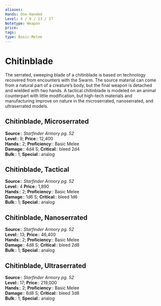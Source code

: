 ```yaml
---
aliases: 
Hands: One-Handed
Level: 4 / 9 / 13 / 17
Notetype: Weapon
price: 
tags: 
type: Basic-Melee
---
```


# Chitinblade

The serrated, sweeping blade of a chitinblade is based on technology recovered from encounters with the Swarm. The source material can come from a natural part of a creature’s body, but the final weapon is detached and wielded with two hands. A tactical chitinblade is modeled on an animal counterpart with little modification, but high-tech materials and manufacturing improve on nature in the microserrated, nanoserrated, and ultraserrated models.  

## Chitinblade, Microserrated

**Source**:: _Starfinder Armory pg. 52_  
**Level**:: 9;
**Price**:: 12,400  
**Hands**:: 2;
**Proficiency**:: Basic Melee  
**Damage**:: 4d4 S;
**Critical**:: bleed 2d4  
**Bulk**:: 1;
**Special**:: analog

## Chitinblade, Tactical

**Source**:: _Starfinder Armory pg. 52_  
**Level**:: 4
**Price**:: 1,890  
**Hands**:: 2;
**Proficiency**:: Basic Melee  
**Damage**:: 1d6 S;
**Critical**:: bleed 1d6  
**Bulk**:: 1;
**Special**:: analog

## Chitinblade, Nanoserrated

**Source**:: _Starfinder Armory pg. 52_  
**Level**:: 13;
**Price**:: 46,400  
**Hands**:: 2;
**Proficiency**:: Basic Melee  
**Damage**:: 4d8 S;
**Critical**:: bleed 2d8  
**Bulk**:: 1;
**Special**:: analog

## Chitinblade, Ultraserrated

**Source**:: _Starfinder Armory pg. 52_  
**Level**:: 17;
**Price**:: 219,000  
**Hands**:: 2;
**Proficiency**:: Basic Melee  
**Damage**:: 8d8 S;
**Critical**:: bleed 3d8  
**Bulk**:: 1;
**Special**:: analog
